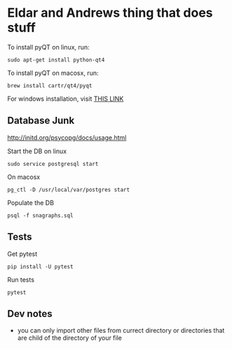 # Eldar and Andrews thing that does stuff

To install pyQT on linux, run:
```
sudo apt-get install python-qt4
```
To install pyQT on macosx, run:
```
brew install cartr/qt4/pyqt
```

For windows installation, visit [THIS LINK](https://www.riverbankcomputing.com/software/pyqt/download)

## Database Junk

http://initd.org/psycopg/docs/usage.html

Start the DB on linux
```
sudo service postgresql start
```
On macosx
```
pg_ctl -D /usr/local/var/postgres start
```

Populate the DB
```
psql -f snagraphs.sql
```

## Tests

Get pytest 
```
pip install -U pytest
```

Run tests
```
pytest
```

## Dev notes

- you can only import other files from currect directory or directories that are child of the directory of your file 